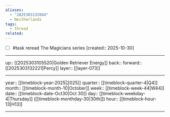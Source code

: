 ```yaml
---
aliases:
  - "2025303132044"
  - Neitherlands
tags:
  - thread
related:
---
```


- [ ] #task reread The Magicians series  [created:: 2025-10-30]

***

up:: [[2025303105520|Golden Retriever Energy]]
back:: 
forward:: [[2025303132221|Percy]]
layer:: [[layer-073]]

***

year:: [[timeblock-year-2025|2025]]
quarter:: [[timeblock-quarter-4|Q4]]
month:: [[timeblock-month-10|October]]
week:: [[timeblock-week-44|W44]]
date:: [[timeblock-date-Oct30|Oct 30]]
day:: [[timeblock-weekday-4|Thursday]] ([[timeblock-monthday-30|30th]])
hour:: [[timeblock-hour-13|H13]]

***
